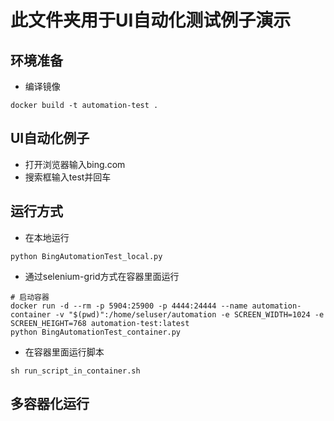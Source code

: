 # 此文件夹用于UI自动化测试例子演示
## 环境准备
- 编译镜像  
```docker
docker build -t automation-test .
```
## UI自动化例子
- 打开浏览器输入bing.com
- 搜索框输入test并回车

## 运行方式
- 在本地运行 
```shell script
python BingAutomationTest_local.py
```
- 通过selenium-grid方式在容器里面运行
```shell script
# 启动容器
docker run -d --rm -p 5904:25900 -p 4444:24444 --name automation-container -v "$(pwd)":/home/seluser/automation -e SCREEN_WIDTH=1024 -e SCREEN_HEIGHT=768 automation-test:latest
python BingAutomationTest_container.py
```

- 在容器里面运行脚本
```shell script
sh run_script_in_container.sh
```

## 多容器化运行
